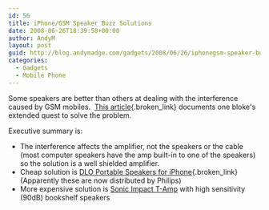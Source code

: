 ```yaml
---
id: 56
title: iPhone/GSM Speaker Buzz Solutions
date: 2008-06-26T18:39:58+00:00
author: AndyM
layout: post
guid: http://blog.andymadge.com/gadgets/2008/06/26/iphonegsm-speaker-buzz-solutions/
categories:
  - Gadgets
  - Mobile Phone
---
```

Some speakers are better than others at dealing with the interference caused by GSM mobiles.  [This article](http://9to5mac.com/iPhone_GSM_Buzz4_solved){.broken_link} documents one bloke's extended quest to solve the problem.

Executive summary is:

  * The interference affects the amplifier, not the speakers or the cable (most computer speakers have the amp built-in to one of the speakers) so the solution is a well shielded amplifier.
  * Cheap solution is [DLO Portable Speakers <span class="style3">for iPhone</span>](http://www.dlo.com/Products/PortSpeakers_iPhone_Prod.tpl){.broken_link} (Apparently these are now distributed by Philips)
  * More expensive solution is [Sonic Impact T-Amp](http://www.amazon.co.uk/Sonic-Impact-Portable-T-Amp-Gen/dp/B000WCBKLE/ref=sr_1_1?ie=UTF8&s=electronics&qid=1214505419&sr=8-1) with high sensitivity (90dB) bookshelf speakers